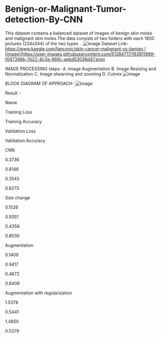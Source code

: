 # Benign-or-Malignant-Tumor-detection-By-CNN
This dataset contains a balanced dataset of images of benign skin moles and malignant skin moles.The data consists of two folders with each 1800 pictures (224x244) of the two types  .
![image](https://user-images.githubusercontent.com/51284717/163811799-217f1c49-fbd4-4685-9b40-2b2e4d24ee53.png)
Dataset Link-
https://www.kaggle.com/fanconic/skin-cancer-malignant-vs-benign ![image](https://user-images.githubusercontent.com/51284717/163811899-f047346b-7b22-4c3a-969c-aebd53036d47.png)

IMAGE PROCESSING steps-
A. Image Augmentation
B. Image Resizing and Normalization
C. Image shearning and zooming
D. Cutmix
![image](https://user-images.githubusercontent.com/51284717/163811975-fe701842-bade-4018-a0d0-a743ab3ddf67.png)

BLOCK DIAGRAM OF APPROACH-
![image](https://user-images.githubusercontent.com/51284717/163812041-89214861-671b-4f64-a97c-f2847d422600.png)

Result -


 
 
 
  
  Name


  
  
  Training Loss


  
  
  Training Accuracy


  
  
  Validation Loss


  
  
  Validation Accuracy


  
 
 
  
  CNN 


  
  
  0.3736


  
  
  0.8146


  
  
  0.3545


  
  
  0.8273


  
 
 
  
  Size change


  
  
  0.1526


  
  
  0.9351


  
  
  0.4358


  
  
  0.8030


  
 
 
  
  Augmentation


  
  
  0.1409


  
  
  0.9417


  
  
  0.4672


  
  
  0.8409


  
 
 
  
  Augmentation with regularization


  
  
  1.5378


  
  
  0.5441


  
  
  1.4850


  
  
  0.5379


  
 


